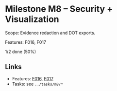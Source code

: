# Milestone M8 – Security + Visualization

Scope: Evidence redaction and DOT exports.

Features: F016, F017

<!-- PROGRESS:START M8 -->
1/2 done (50%)
<!-- PROGRESS:END M8 -->

## Links
- Features: [F016](../features/F016-security-redaction.md), [F017](../features/F017-visualization-export.md)
- Tasks: see `../tasks/m8/*`
